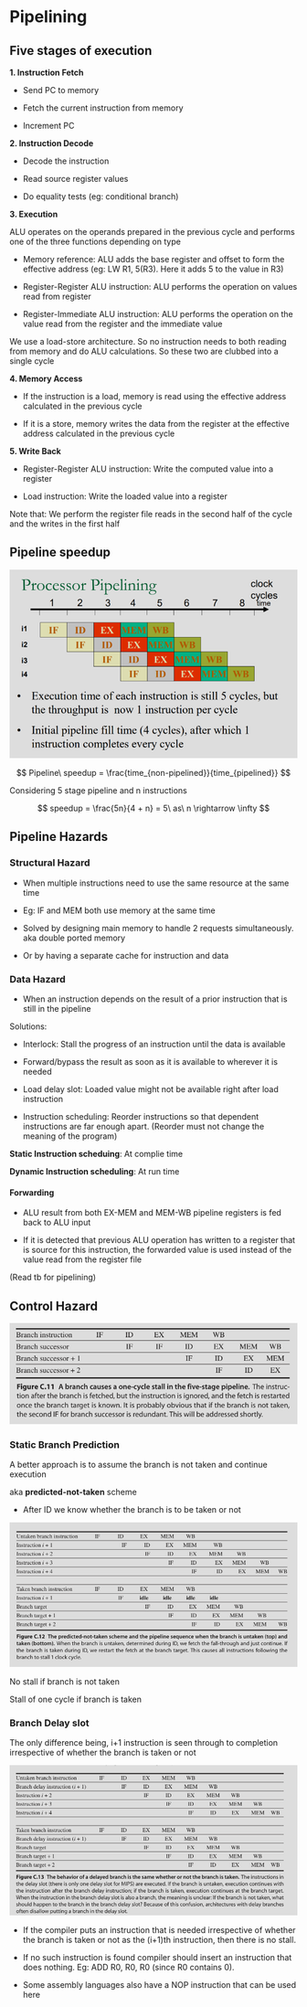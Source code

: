 # Pipelining

## Five stages of execution

**1. Instruction Fetch**

- Send PC to memory

- Fetch the current instruction from memory

- Increment PC

**2. Instruction Decode**

- Decode the instruction

- Read source register values

- Do equality tests (eg: conditional branch)



**3. Execution**

ALU operates on the operands prepared in the previous cycle and performs one of the three functions depending on type

- Memory reference: ALU adds the base register and offset to form the effective address (eg: LW R1, 5(R3). Here it adds 5 to the value in R3)

- Register-Register ALU instruction: ALU performs the operation on values read from register

- Register-Immediate ALU instruction: ALU performs the operation on the value read from the register and the immediate value

We use a load-store architecture. So no instruction needs to both reading from memory and do ALU calculations. So these two are clubbed into a single cycle



**4. Memory Access**

- If the instruction is a load, memory is read using the effective address calculated in the previous cycle

- If it is a store, memory writes the data from the register at the effective address calculated in the previous cycle

**5. Write Back**

- Register-Register ALU instruction: Write the computed value into a register

- Load instruction: Write the loaded value into a register

Note that: We perform the register file reads in the second half of the cycle and the writes in the first half

## Pipeline speedup

![](images/2024-12-24-22-33-36-image.png)

$$
Pipeline\ speedup = \frac{time_{non-pipelined}}{time_{pipelined}}
$$

Considering 5 stage pipeline and n instructions

$$
speedup = \frac{5n}{4 + n} = 5\ as\ n \rightarrow \infty
$$

## Pipeline Hazards

### Structural Hazard

- When multiple instructions need to use the same resource at the same time

- Eg: IF and MEM both use memory at the same time

- Solved by designing main memory to handle 2 requests simultaneously. aka double ported memory

- Or by having a separate cache for instruction and data

### Data Hazard

- When an instruction depends on the result of a prior instruction that is still in the pipeline

Solutions:

- Interlock: Stall the progress of an instruction until the data is available

- Forward/bypass the result as soon as it is available to wherever it is needed

- Load delay slot: Loaded value might not be available right after load instruction

- Instruction scheduling: Reorder instructions so that dependent instructions are far enough apart. (Reorder must not change the meaning of the program)

**Static Instruction scheduing**: At complie time

**Dynamic Instruction scheduling**: At run time



#### Forwarding

- ALU result from both EX-MEM and MEM-WB pipeline registers is fed back to ALU input

- If it is detected that previous ALU operation has written to a register that is source for this instruction, the forwarded value is used instead of the value read from the register file

(Read tb for pipelining)



## Control Hazard

![](images/2024-12-25-12-45-58-image.png)

### Static Branch Prediction

A better approach is to assume the branch is not taken and continue execution

aka **predicted-not-taken** scheme

- After ID we know whether the branch is to be taken or not

![](images/2024-12-25-12-48-09-image.png)

No stall if branch is not taken

Stall of one cycle if branch is taken



### Branch Delay slot

The only difference being, i+1 instruction is seen through to completion irrespective of whether the branch is taken or not

![](images/2024-12-25-12-57-41-image.png)

- If the compiler puts an instruction that is needed irrespective of whether the branch is taken or not as the (i+1)th instruction, then there is no stall.

- If no such instruction is found compiler should insert an instruction that does nothing. Eg: ADD R0, R0, R0 (since R0 contains 0). 

- Some assembly languages also have a NOP instruction that can be used here
